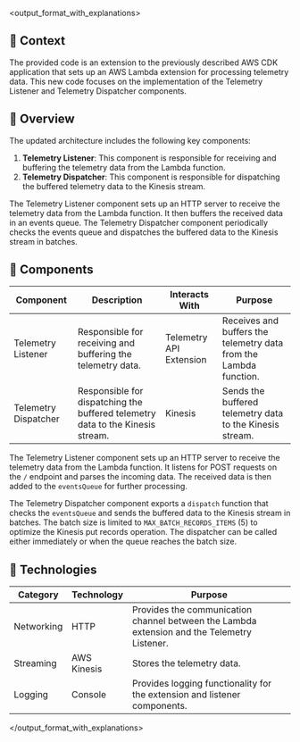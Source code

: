 <output_format_with_explanations>

## 📖 Context
The provided code is an extension to the previously described AWS CDK application that sets up an AWS Lambda extension for processing telemetry data. This new code focuses on the implementation of the Telemetry Listener and Telemetry Dispatcher components.

## 📖 Overview
The updated architecture includes the following key components:

1. **Telemetry Listener**: This component is responsible for receiving and buffering the telemetry data from the Lambda function.
2. **Telemetry Dispatcher**: This component is responsible for dispatching the buffered telemetry data to the Kinesis stream.

The Telemetry Listener component sets up an HTTP server to receive the telemetry data from the Lambda function. It then buffers the received data in an events queue. The Telemetry Dispatcher component periodically checks the events queue and dispatches the buffered data to the Kinesis stream in batches.

## 🔹 Components

| Component | Description | Interacts With | Purpose |
| --------- | ----------- | -------------- | ------- |
| Telemetry Listener | Responsible for receiving and buffering the telemetry data. | Telemetry API Extension | Receives and buffers the telemetry data from the Lambda function. |
| Telemetry Dispatcher | Responsible for dispatching the buffered telemetry data to the Kinesis stream. | Kinesis | Sends the buffered telemetry data to the Kinesis stream. |

The Telemetry Listener component sets up an HTTP server to receive the telemetry data from the Lambda function. It listens for POST requests on the `/` endpoint and parses the incoming data. The received data is then added to the `eventsQueue` for further processing.

The Telemetry Dispatcher component exports a `dispatch` function that checks the `eventsQueue` and sends the buffered data to the Kinesis stream in batches. The batch size is limited to `MAX_BATCH_RECORDS_ITEMS` (5) to optimize the Kinesis put records operation. The dispatcher can be called either immediately or when the queue reaches the batch size.

## 🧱 Technologies

| Category | Technology | Purpose |
| -------- | ---------- | ------- |
| Networking | HTTP | Provides the communication channel between the Lambda extension and the Telemetry Listener. |
| Streaming | AWS Kinesis | Stores the telemetry data. |
| Logging | Console | Provides logging functionality for the extension and listener components. |

</output_format_with_explanations>